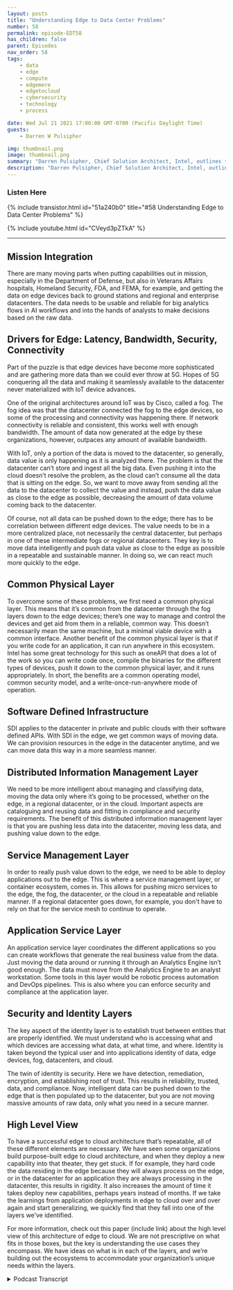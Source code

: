 ```yaml
---
layout: posts
title: "Understanding Edge to Data Center Problems"
number: 58
permalink: episode-EDT58
has_children: false
parent: Episodes
nav_order: 58
tags:
    - data
    - edge
    - compute
    - edgemere
    - edgetocloud
    - cybersecurity
    - technology
    - process

date: Wed Jul 21 2021 17:00:00 GMT-0700 (Pacific Daylight Time)
guests:
    - Darren W Pulsipher

img: thumbnail.png
image: thumbnail.png
summary: "Darren Pulsipher, Chief Solution Architect, Intel, outlines the common problems throughout edge to data center architectures that he’s observed and discussed with customers in the public sector. He lays out the ideal architecture to resolve these issues"
description: "Darren Pulsipher, Chief Solution Architect, Intel, outlines the common problems throughout edge to data center architectures that he’s observed and discussed with customers in the public sector. He lays out the ideal architecture to resolve these issues"
---
```


<div>
<h3>Listen Here</h3>
{% include transistor.html id="51a240b0" title="#58 Understanding Edge to Data Center Problems" %}

{% include youtube.html id="CVeyd3pZTkA" %}
</div>

---

## Mission Integration

There are many moving parts when putting capabilities out in mission, especially in the Department of Defense, but also in Veterans Affairs hospitals, Homeland Security, FDA, and FEMA, for example, and getting the data on edge devices back to ground stations and regional and enterprise datacenters. The data needs to be usable and reliable for big analytics flows in AI workflows and into the hands of analysts to make decisions based on the raw data.

## Drivers for Edge: Latency, Bandwidth, Security, Connectivity

Part of the puzzle is that edge devices have become more sophisticated and are gathering more data than we could ever throw at 5G. Hopes of 5G conquering all the data and making it seamlessly available to the datacenter never materialized with IoT device advances.

One of the original architectures around IoT was by Cisco, called a fog. The fog idea was that the datacenter connected the fog to the edge devices, so some of the processing and connectivity was happening there. If network connectivity is reliable and consistent, this works well with enough bandwidth. The amount of data now generated at the edge by these organizations, however, outpaces any amount of available bandwidth.

With IoT, only a portion of the data is moved to the datacenter, so generally, data value is only happening as it is analyzed there.  The problem is that the datacenter can’t store and ingest all the big data. Even pushing it into the cloud doesn’t resolve the problem, as the cloud can’t consume all the data that is sitting on the edge. So, we want to move away from sending all the data to the datacenter to collect the value and instead, push the data value as close to the edge as possible, decreasing the amount of data volume coming back to the datacenter.

Of course, not all data can be pushed down to the edge; there has to be correlation between different edge devices. The value needs to be in a more centralized place, not necessarily the central datacenter, but perhaps in one of these intermediate fogs or regional datacenters. They key is to move data intelligently and push data value as close to the edge as possible in a repeatable and sustainable manner. In doing so, we can react much more quickly to the edge.

## Common Physical Layer

To overcome some of these problems, we first need a common physical layer. This means that it’s common from the datacenter through the fog layers down to the edge devices; there’s one way to manage and control the devices and get aid from them in a reliable, common way. This doesn’t necessarily mean the same machine, but a minimal viable device with a common interface. Another benefit of the common physical layer is that if you write code for an application, it can run anywhere in this ecosystem. Intel has some great technology for this such as oneAPI that does a lot of the work so you can write code once, compile the binaries for the different types of devices, push it down to the common physical layer, and it runs appropriately.  In short, the benefits are a common operating model, common security model, and a write-once-run-anywhere mode of operation.

## Software Defined Infrastructure

SDI applies to the datacenter in private and public clouds with their software defined APIs. With SDI in the edge, we get common ways of moving data. We can provision resources in the edge in the datacenter anytime, and we can move data this way in a more seamless manner.

## Distributed Information Management Layer

We need to be more intelligent about managing and classifying data, moving the data only where it’s going to be processed, whether on the edge, in a regional datacenter, or in the cloud. Important aspects are cataloguing and reusing data and fitting in compliance and security requirements.  The benefit of this distributed information management layer is that you are pushing less data into the datacenter, moving less data, and pushing value down to the edge.

## Service Management Layer

In order to really push value down to the edge, we need to be able to deploy applications out to the edge. This is where a service management layer, or container ecosystem, comes in. This allows for pushing micro services to the edge, the fog, the datacenter, or the cloud in a repeatable and reliable manner. If a regional datacenter goes down, for example, you don't have to rely on that for the service mesh to continue to operate.

## Application Service Layer

An application service layer coordinates the different applications so you can create workflows that generate the real business value from the data. Just moving the data around or running it through an Analytics Engine isn’t good enough. The data must move from the Analytics Engine to an analyst workstation. Some tools in this layer would be robotic process automation and DevOps pipelines. This is also where you can enforce security and compliance at the application layer.

## Security and Identity Layers

The key aspect of the identity layer is to establish trust between entities that are properly identified. We must understand who is accessing what and which devices are accessing what data, at what time, and where. Identity is taken beyond the typical user and into applications identity of data, edge devices, fog, datacenters, and cloud.

The twin of identity is security. Here we have detection, remediation, encryption, and establishing root of trust. This results in reliability, trusted, data, and compliance. Now, intelligent data can be pushed down to the edge that is then populated up to the datacenter, but you are not moving massive amounts of raw data, only what you need in a secure manner.

## High Level View

To have a successful edge to cloud architecture that’s repeatable, all of these different elements are necessary. We have seen some organizations build purpose-built edge to cloud architecture, and when they deploy a new capability into that theater, they get stuck. If for example, they hard code the data residing in the edge because they will always process on the edge, or in the datacenter for an application they are always processing in the datacenter, this results in rigidity. It also increases the amount of time it takes deploy new capabilities, perhaps years instead of months. If we take the learnings from application deployments in edge to cloud over and over again and start generalizing, we quickly find that they fall into one of the layers we’ve identified.

For more information, check out this paper (include link) about the high level view of this architecture of edge to cloud.  We are not prescriptive on what fits in those boxes, but the key is understanding the use cases they encompass. We have ideas on what is in each of the layers, and we’re building out the ecosystems to accommodate your organization’s unique needs within the layers. 


<details>
<summary> Podcast Transcript </summary>

<p></p>

</details>
